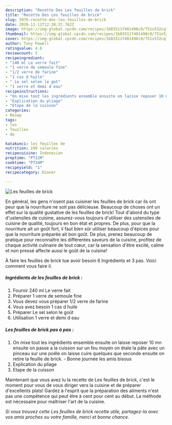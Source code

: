 ```yaml
---
description: "Recette Des Les feuilles de brick"
title: "Recette Des Les feuilles de brick"
slug: 5976-recette-des-les-feuilles-de-brick
date: 2020-11-11T12:20:37.762Z
image: https://img-global.cpcdn.com/recipes/1b83511f401498c0/751x532cq70/les-feuilles-de-brick-photo-principale-de-la-recette.jpg
thumbnail: https://img-global.cpcdn.com/recipes/1b83511f401498c0/751x532cq70/les-feuilles-de-brick-photo-principale-de-la-recette.jpg
cover: https://img-global.cpcdn.com/recipes/1b83511f401498c0/751x532cq70/les-feuilles-de-brick-photo-principale-de-la-recette.jpg
author: Tony Powell
ratingvalue: 4.6
reviewcount: 5
recipeingredient:
- "240 ml Le verre fait"
- "1 verre de semoule fine"
- "1/2 verre de farine"
- "1 cas d huile"
- " Le sel selon le got"
- "1 verre et demi d eau"
recipeinstructions:
- "On mixe tout les ingrédients ensemble ensuite on laisse reposer 10 mn ensuite on passe a la cuisson sur un feu moyen on étale la pâte avec un pinceau sur une poêle on laisse cuire quelques que seconde ensuite on retire la feuille de brick.  Bonne journée les amis bisous"
- "Explication du pliage"
- "Etape de la cuisson"
categories:
- Resep
tags:
- les
- feuilles
- de

katakunci: les feuilles de 
nutrition: 199 calories
recipecuisine: Indonesian
preptime: "PT22M"
cooktime: "PT34M"
recipeyield: "1"
recipecategory: Dinner

---
```



![Les feuilles de brick](https://img-global.cpcdn.com/recipes/1b83511f401498c0/751x532cq70/les-feuilles-de-brick-photo-principale-de-la-recette.jpg)

En général, les gens n'osent pas cuisiner les feuilles de brick car ils ont peur que la nourriture ne soit pas délicieuse. Beaucoup de choses ont un effet sur la qualité gustative de les feuilles de brick! Tout d'abord du type d'ustensiles de cuisine, assurez-vous toujours d'utiliser des ustensiles de cuisine de qualité, toujours en bon état et propres. De plus, pour que la nourriture ait un goût fort, il faut bien sûr utiliser beaucoup d'épices pour que la nourriture préparée ait bon goût. De plus, prenez beaucoup de pratique pour reconnaître les différentes saveurs de la cuisine, profitez de chaque activité culinaire de tout cœur, car la sensation d'être excité, calme et non pressé affecte aussi le goût de la cuisine!

<!--inarticleads1-->

À faire les feuilles de brick tue avoir besoin 6 Ingrédients et 3 pas. Voici comment vous faire il.

##### Ingrédients de les feuilles de brick :

1. Fournir 240 ml Le verre fait
1. Préparer 1 verre de semoule fine
1. Vous devez vous préparer 1/2 verre de farine
1. Vous avez besoin 1 cas d huile
1. Préparer  Le sel selon le goût
1. Utilisation 1 verre et demi d eau




<!--inarticleads2-->

##### Les feuilles de brick pas à pas :

1. On mixe tout les ingrédients ensemble ensuite on laisse reposer 10 mn ensuite on passe a la cuisson sur un feu moyen on étale la pâte avec un pinceau sur une poêle on laisse cuire quelques que seconde ensuite on retire la feuille de brick.  - Bonne journée les amis bisous
1. Explication du pliage
1. Etape de la cuisson




<!--inarticleads1-->

<p>
Maintenant que vous avez lu la recette de Les feuilles de brick, c'est le moment pour vous de vous diriger vers la cuisine et de préparer d'excellents plats! Gardez à l'esprit que la préparation des aliments n'est pas une compétence qui peut être à cent pour cent au début. La méthode est nécessaire pour maîtriser l'art de la cuisine.
</p>

<p>
<i>Si vous trouvez cette Les feuilles de brick recette utile, partagez-la avec vos amis proches ou votre famille, merci et bonne chance.</i>
</p>
